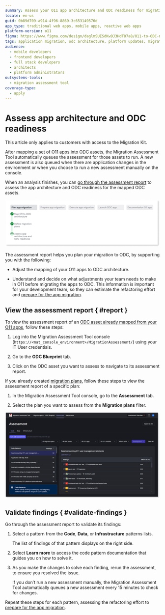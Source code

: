 ```yaml
---
summary: Assess your O11 app architecture and ODC readiness for migration using the Migration Assessment Tool.
locale: en-us
guid: 0b89d709-a914-4f96-8869-3c653149576d
app_type: traditional web apps, mobile apps, reactive web apps
platform-version: o11
figma: https://www.figma.com/design/daglmSUESdKw9J3HdT87a8/O11-to-ODC-migration?node-id=2168-1376
tags: application migration, odc architecture, platform updates, migration process, architecture assessment
audience:
  - mobile developers
  - frontend developers
  - full stack developers
  - architects
  - platform administrators
outsystems-tools:
  - migration assessment tool
coverage-type:
  - apply
---
```


# Assess app architecture and ODC readiness

<div class="info" markdown="1">

This article only applies to customers with access to the Migration Kit.

</div>

After [mapping a set of O11 apps into ODC assets](plan-map-apps.md), the Migration Assessment Tool automatically queues the assessment for those assets to run. A new assessment is also queued when there are application changes in the environment or when you choose to run a new assessment manually on the console.

When an analysis finishes, you can [go through the assessment report](#report) to assess the app architecture and ODC readiness for the mapped ODC assets.

![Diagram showing the Assess app architecture and ODC readiness step in the migration process](images/prep-assess-app-arch-diag.png "Assess app architecture and ODC readiness")

The assessment report helps you plan your migration to ODC, by supporting you with the following:

* Adjust the mapping of your O11 apps to ODC architecture.

* Understand and decide on what adjustments your team needs to make in O11 before migrating the apps to ODC. This information is important for your development team, so they can estimate the refactoring effort and [prepare for the app migration](../prepare/prep-refactor-o11-apps.md).

## View the assessment report { #report }

To view the assessment report of an [ODC asset already mapped from your O11 apps](plan-map-apps.md), follow these steps:

1. Log into the Migration Assessment Tool console (`https://<mat_console_environment>/MigrationAssessment/`) using your IT User credentials.

1. Go to the **ODC Blueprint** tab.

1. Click on the ODC asset you want to assess to navigate to its assessment report.

If you already created [migration plans](plan-define-migration-plans.md), follow these steps to view the assessment report of a specific plan:

1. In the Migration Assessment Tool console, go to the **Assessment** tab.

1. Select the plan you want to assess from the **Migration plans** filter.

![Screen showing an assessment report in the Migration Assessment Tool.](images/assess-report-at.png "Assessment report in Migration Assessment Tool")

## Validate findings { #validate-findings }

Go through the assessment report to validate its findings:

1. Select a pattern from the **Code**, **Data**, or **Infrastructure** patterns lists.

    The list of findings of that pattern displays on the right side. 

1. Select **Learn more** to access the code pattern documentation that guides you on how to solve it.

1. As you make the changes to solve each finding, rerun the assessment, to ensure you resolved the issue.

    If you don’t run a new assessment manually, the Migration Assessment Tool automatically queues a new assessment every 15 minutes to check for changes.

Repeat these steps for each pattern, assessing the refactoring effort to [prepare for the app migration](../prepare/prep-refactor-o11-apps.md).
